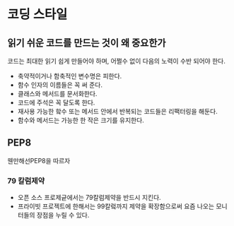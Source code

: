 # 코딩 스타일
## 읽기 쉬운 코드를 만드는 것이 왜 중요한가
코드는 최대한 읽기 쉽게 만들어야 하며, 어쩔수 없이 다음의 노력이 수반 되어야 한다.
- 축약적이거나 함축적인 변수명은 피한다.
- 함수 인자의 이름들은 꼭 써 준다.
- 클래스와 메서드를 문서화한다.
- 코드에 주석은 꼭 달도록 한다.
- 재사용 가능한 핰수 또는 메서드 안에서 반복되는 코드들은 리팩터링을 해둔다.
- 함수와 메서드는 가능한 한 작은 크기를 유지한다.

## PEP8
웬만해선PEP8을 따르자

### 79 칼럼제약
- 오픈 소스 프로제긑에서는 79칼럼제약을 반드시 지킨다.
- 프라이빗 프로젝트에 한해서는 99칼렄까지 제약을 확장함으로써 요즘 나오는 모니터들의 장점을 누릴 수 있다.
